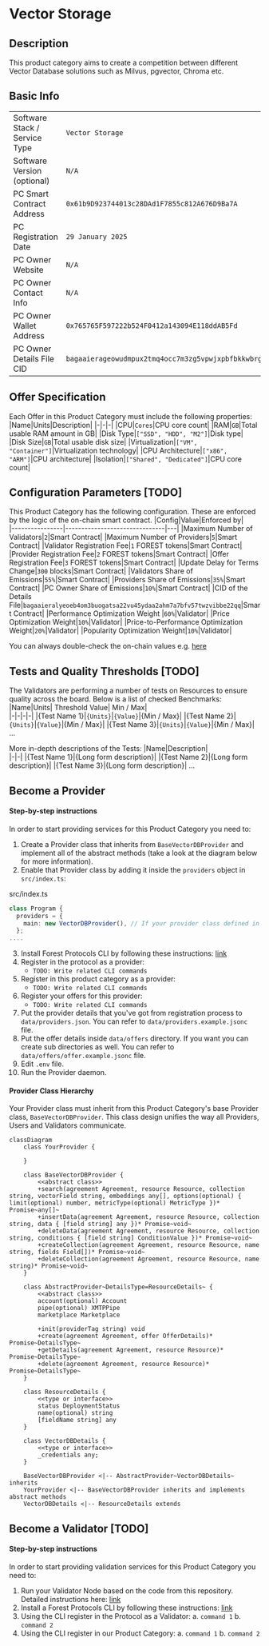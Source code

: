# Vector Storage

## Description

This product category aims to create a competition between different Vector Database solutions such as Milvus, pgvector, Chroma etc.

## Basic Info

|                               |                                                                 |
| ----------------------------- | --------------------------------------------------------------- |
| Software Stack / Service Type | `Vector Storage`                                                |
| Software Version (optional)   | `N/A`                                                           |
| PC Smart Contract Address     | `0x61b9D923744013c28DAd1F7855c812A676D9Ba7A`                    |
| PC Registration Date          | `29 January 2025`                                               |
| PC Owner Website              | `N/A`                                                           |
| PC Owner Contact Info         | `N/A`                                                           |
| PC Owner Wallet Address       | `0x765765F597222b524F0412a143094E118ddAB5Fd`                    |
| PC Owner Details File CID     | `bagaaierageowudmpux2tmq4occ7m3zg5vpwjxpbfbkkwbrgvzwrquep5fzmq` |

## Offer Specification

Each Offer in this Product Category must include the following properties:
|Name|Units|Description|
|-|-|-|
|CPU|`Cores`|CPU core count|
|RAM|`GB`|Total usable RAM amount in GB|
|Disk Type|`["SSD", "HDD", "M2"]`|Disk type|
|Disk Size|`GB`|Total usable disk size|
|Virtualization|`["VM", "Container"]`|Virtualization technology|
|CPU Architecture|`["x86", "ARM"]`|CPU architecture|
|Isolation|`["Shared", "Dedicated"]`|CPU core count|

## Configuration Parameters [TODO]

This Product Category has the following configuration. These are enforced by the logic of the on-chain smart contract.
|Config|Value|Enforced by|  
|----------------|-------------------------------|---|
|Maximum Number of Validators|`2`|Smart Contract|
|Maximum Number of Providers|`5`|Smart Contract|
|Validator Registration Fee|`1` FOREST tokens|Smart Contract|
|Provider Registration Fee|`2` FOREST tokens|Smart Contract|
|Offer Registration Fee|`3` FOREST tokens|Smart Contract|
|Update Delay for Terms Change|`300` blocks|Smart Contract|
|Validators Share of Emissions|`55%`|Smart Contract|
|Providers Share of Emissions|`35%`|Smart Contract|
|PC Owner Share of Emissions|`10%`|Smart Contract|
|CID of the Details File|`bagaaieralyeoeb4om3buogatsa22vu45ydaa2ahm7a7bfv57twzvibbe22qq`|Smart Contract|
|Performance Optimization Weight |`60%`|Validator|
|Price Optimization Weight|`10%`|Validator|
|Price-to-Performance Optimization Weight|`20%`|Validator|
|Popularity Optimization Weight|`10%`|Validator|

You can always double-check the on-chain values e.g. [here](https://sepolia-optimism.etherscan.io/address/0x61b9D923744013c28DAd1F7855c812A676D9Ba7A#readContract)

## Tests and Quality Thresholds [TODO]

The Validators are performing a number of tests on Resources to ensure quality across the board. Below is a list of checked Benchmarks:
|Name|Units| Threshold Value| Min / Max|  
|-|-|-|-|
|{Test Name 1}|`{Units}`|`{Value}`|{Min / Max}|
|{Test Name 2}|`{Units}`|`{Value}`|{Min / Max}|
|{Test Name 3}|`{Units}`|`{Value}`|{Min / Max}|
...

More in-depth descriptions of the Tests:
|Name|Description|  
|-|-|
|{Test Name 1}|{Long form description}|
|{Test Name 2}|{Long form description}|
|{Test Name 3}|{Long form description}|
...

## Become a Provider

#### Step-by-step instructions

In order to start providing services for this Product Category you need to:

1. Create a Provider class that inherits from `BaseVectorDBProvider` and implement all of the abstract methods (take a look at the diagram below for more information).
2. Enable that Provider class by adding it inside the `providers` object in `src/index.ts`:

src/index.ts

```typescript
class Program {
  providers = {
    main: new VectorDBProvider(), // If your provider class defined in another name, update here
  };
....
```

3. Install Forest Protocols CLI by following these instructions: [link](https://github.com/Forest-Protocols/forest-cli)
4. Register in the protocol as a provider:
   - `TODO: Write related CLI commands`
5. Register in this product category as a provider:
   - `TODO: Write related CLI commands`
6. Register your offers for this provider:
   - `TODO: Write related CLI commands`
7. Put the provider details that you've got from registration process to `data/providers.json`. You can refer to `data/providers.example.jsonc` file.
8. Put the offer details inside `data/offers` directory. If you want you can create sub directories as well. You can refer to `data/offers/offer.example.jsonc` file.
9. Edit `.env` file.
10. Run the Provider daemon.

#### Provider Class Hierarchy

Your Provider class must inherit from this Product Category's base Provider class, `BaseVectorDBProvider`. This class design unifies the way all Providers, Users and Validators communicate.

```mermaid
classDiagram
	class YourProvider {

	}

	class BaseVectorDBProvider {
		<<abstract class>>
		+search(agreement Agreement, resource Resource, collection string, vectorField string, embeddings any[], options(optional) { limit(optional) number, metricType(optional) MetricType })* Promise~any[]~
		+insertData(agreement Agreement, resource Resource, collection string, data { [field string] any })* Promise~void~
		+deleteData(agreement Agreement, resource Resource, collection string, conditions { [field string] ConditionValue })* Promise~void~
		+createCollection(agreement Agreement, resource Resource, name string, fields Field[])* Promise~void~
		+deleteCollection(agreement Agreement, resource Resource, name string)* Promise~void~
	}

	class AbstractProvider~DetailsType=ResourceDetails~ {
		<<abstract class>>
		account(optional) Account
		pipe(optional) XMTPPipe
		marketplace Marketplace

		+init(providerTag string) void
		+create(agreement Agreement, offer OfferDetails)* Promise~DetailsType~
		+getDetails(agreement Agreement, resource Resource)* Promise~DetailsType~
		+delete(agreement Agreement, resource Resource)* Promise~DetailsType~
	}

	class ResourceDetails {
		<<type or interface>>
		status DeploymentStatus
		name(optional) string
		[fieldName string] any
	}

	class VectorDBDetails {
		<<type or interface>>
		_credentials any;
	}

	BaseVectorDBProvider <|-- AbstractProvider~VectorDBDetails~ inherits
	YourProvider <|-- BaseVectorDBProvider inherits and implements abstract methods
	VectorDBDetails <|-- ResourceDetails extends
```

## Become a Validator [TODO]

#### Step-by-step instructions

In order to start providing validation services for this Product Category you need to:

1. Run your Validator Node based on the code from this repository. Detailed instructions here: [link](https://github.com/this_repo/validator/README.md)
2. Install a Forest Protocols CLI by following these instructions: [link](https://github.com/forest-protocols/cli....)
3. Using the CLI register in the Protocol as a Validator:
   a. `command 1`
   b. `command 2`
4. Using the CLI register in our Product Category:
   a. `command 1`
   b. `command 2`
